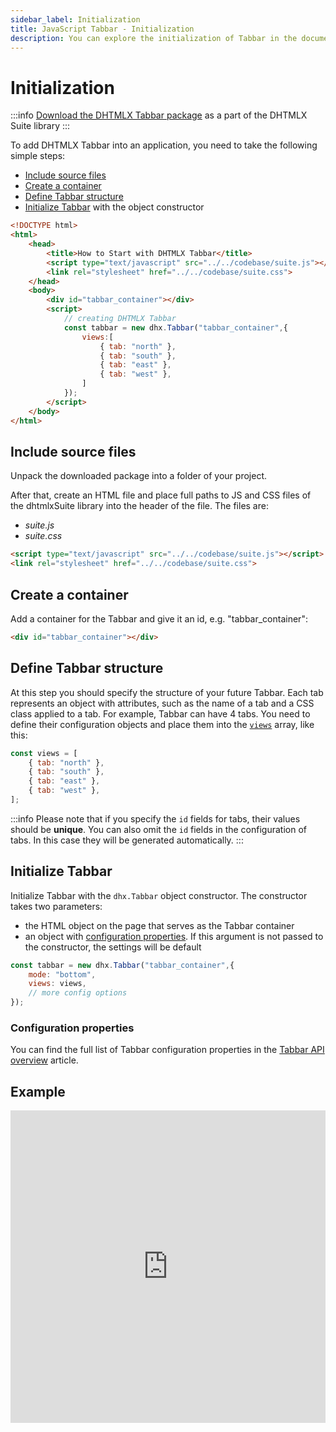 ```yaml
---
sidebar_label: Initialization
title: JavaScript Tabbar - Initialization 
description: You can explore the initialization of Tabbar in the documentation of the DHTMLX JavaScript UI library. Browse developer guides and API reference, try out code examples and live demos, and download a free 30-day evaluation version of DHTMLX Suite.
---
```


# Initialization

:::info
[Download the DHTMLX Tabbar package](https://dhtmlx.com/docs/products/dhtmlxSuite/download.shtml) as a part of the DHTMLX Suite library
:::

To add DHTMLX Tabbar into an application, you need to take the following simple steps:

- [Include source files](#include-source-files)
- [Create a container](#create-a-container)
- [Define Tabbar structure](#define-tabbar-structure)
- [Initialize Tabbar](#initialize-tabbar) with the object constructor

~~~html
<!DOCTYPE html>
<html>
    <head>
        <title>How to Start with DHTMLX Tabbar</title>         
        <script type="text/javascript" src="../../codebase/suite.js"></script>
        <link rel="stylesheet" href="../../codebase/suite.css">
    </head>
    <body>
        <div id="tabbar_container"></div>
        <script>
            // creating DHTMLX Tabbar
            const tabbar = new dhx.Tabbar("tabbar_container",{
                views:[ 
                    { tab: "north" },
                    { tab: "south" },
                    { tab: "east" },
                    { tab: "west" },
                ]
            });
        </script>
    </body>
</html>
~~~

## Include source files

Unpack the downloaded package into a folder of your project.

After that, create an HTML file and place full paths to JS and CSS files of the dhtmlxSuite library into the header of the file. The files are:

- *suite.js*
- *suite.css*

~~~html
<script type="text/javascript" src="../../codebase/suite.js"></script>
<link rel="stylesheet" href="../../codebase/suite.css">
~~~

## Create a container

Add a container for the Tabbar and give it an id, e.g. "tabbar_container":

~~~html
<div id="tabbar_container"></div>
~~~

## Define Tabbar structure

At this step you should specify the structure of your future Tabbar. Each tab represents an object with attributes, such as the name of a tab and a CSS class applied to a tab. 
For example, Tabbar can have 4 tabs. You need to define their configuration objects and place them into the 
[`views`](tabbar/api/tabbar_views_config.md) array, like this:

~~~js
const views = [
    { tab: "north" },
    { tab: "south" },
    { tab: "east" },
    { tab: "west" },
];
~~~

:::info
Please note that if you specify the `id` fields for tabs, their values should be **unique**. You can also omit the `id` fields in the configuration of tabs. In this case they will be generated automatically.
:::

## Initialize Tabbar

Initialize Tabbar with the `dhx.Tabbar` object constructor. The constructor takes two parameters:

- the HTML object on the page that serves as the Tabbar container
- an object with [configuration properties](#configuration-properties). If this argument is not passed to the constructor, the settings will be default

~~~js
const tabbar = new dhx.Tabbar("tabbar_container",{
    mode: "bottom",
    views: views,
    // more config options
});
~~~

### Configuration properties

You can find the full list of Tabbar configuration properties in the [Tabbar API overview](tabbar/api/api_overview.md#properties) article.

## Example

<iframe src="https://snippet.dhtmlx.com/uysfjo5z?mode=js" frameborder="0" class="snippet_iframe" width="100%" height="500"></iframe>